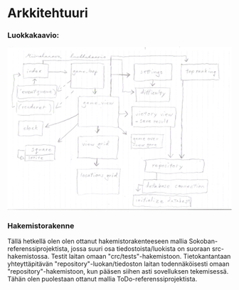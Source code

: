 # Arkkitehtuuri

### Luokkakaavio: 
![luokkakaavio](./kuvat/luokkakaavio_ot_harjoitustyo.png)
 
### Hakemistorakenne
Tällä hetkellä olen olen ottanut hakemistorakenteeseen mallia Sokoban-referenssiprojektista, jossa suuri osa tiedostoista/luokista on suoraan src-hakemistossa. Testit laitan omaan "crc/tests"-hakemistoon. Tietokantantaan yhteyttäpitävän "repository"-luokan/tiedoston laitan todennäköisesti omaan "repository"-hakemistoon, kun pääsen siihen asti sovelluksen tekemisessä. Tähän olen puolestaan ottanut mallia ToDo-referenssiprojektista.
